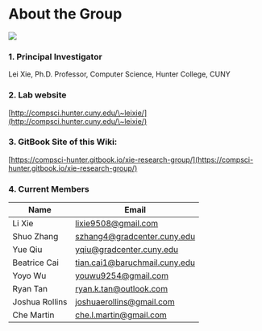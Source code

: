 # About the Group

![](.gitbook/assets/logo.jpg)

### 1. Principal Investigator

Lei Xie, Ph.D. Professor, Computer Science, Hunter College, CUNY

### 2. Lab website

[http://compsci.hunter.cuny.edu/\~leixie/](http://compsci.hunter.cuny.edu/\~leixie/)

### 3. GitBook Site of this Wiki:

[https://compsci-hunter.gitbook.io/xie-research-group/](https://compsci-hunter.gitbook.io/xie-research-group/)

### 4. Current Members

| Name           | Email                         |
| -------------- | ----------------------------- |
| Li Xie         | lixie9508@gmail.com           |
| Shuo Zhang     | szhang4@gradcenter.cuny.edu   |
| Yue Qiu        | yqiu@gradcenter.cuny.edu      |
| Beatrice Cai   | tian.cai1@baruchmail.cuny.edu |
| Yoyo Wu        | youwu9254@gmail.com           |
| Ryan Tan       | ryan.k.tan@outlook.com        |
| Joshua Rollins | joshuaerollins@gmail.com      |
| Che Martin     | che.l.martin@gmail.com        |

